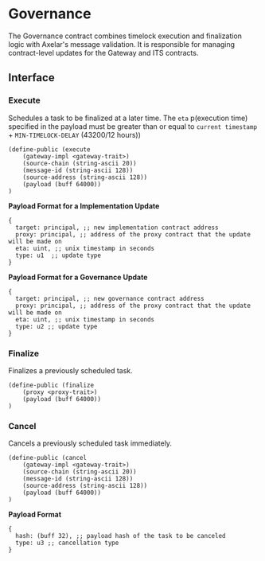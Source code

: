 # Governance

The Governance contract combines timelock execution and finalization logic with Axelar's message validation. It is responsible for managing contract-level updates for the Gateway and ITS contracts. 

##  Interface

### Execute

Schedules a task to be finalized at a later time. The `eta` p(execution time) specified in the payload must be greater than or equal to `current timestamp` + `MIN-TIMELOCK-DELAY` (43200/12 hours)) 

```clarity
(define-public (execute
    (gateway-impl <gateway-trait>)
    (source-chain (string-ascii 20))
    (message-id (string-ascii 128))
    (source-address (string-ascii 128))
    (payload (buff 64000))
)
```

**Payload Format for a Implementation Update**
```
{
  target: principal, ;; new implementation contract address
  proxy: principal, ;; address of the proxy contract that the update will be made on
  eta: uint, ;; unix timestamp in seconds
  type: u1  ;; update type
}
```

**Payload Format for a Governance Update**

```
{
  target: principal, ;; new governance contract address
  proxy: principal, ;; address of the proxy contract that the update will be made on
  eta: uint, ;; unix timestamp in seconds
  type: u2 ;; update type
}
```

### Finalize

Finalizes a previously scheduled task.

```clarity
(define-public (finalize
    (proxy <proxy-trait>)
    (payload (buff 64000))
)
```

### Cancel

Cancels a previously scheduled task immediately.

```clarity
(define-public (cancel
    (gateway-impl <gateway-trait>)
    (source-chain (string-ascii 20))
    (message-id (string-ascii 128))
    (source-address (string-ascii 128))
    (payload (buff 64000))
)
```

**Payload Format**

```
{
  hash: (buff 32), ;; payload hash of the task to be canceled
  type: u3 ;; cancellation type
}
```

